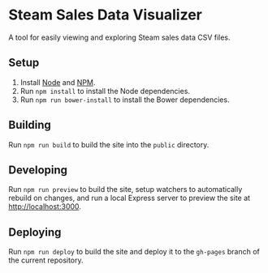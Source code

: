 # Steam Sales Data Visualizer

A tool for easily viewing and exploring Steam sales data CSV files.


## Setup

1. Install [Node](https://nodejs.org) and [NPM](https://www.npmjs.com).
2. Run `npm install` to install the Node dependencies.
3. Run `npm run bower-install` to install the Bower dependencies.


## Building

Run `npm run build` to build the site into the `public` directory.


## Developing

Run `npm run preview` to build the site, setup watchers to automatically rebuild on changes, and run a local Express server to preview the site at [http://localhost:3000](http://localhost:3000).


## Deploying

Run `npm run deploy` to build the site and deploy it to the `gh-pages` branch of the current repository.
